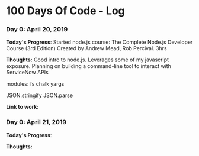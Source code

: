 # 100 Days Of Code - Log

### Day 0: April 20, 2019

**Today's Progress**: Started node.js course: The Complete Node.js Developer Course (3rd Edition)
Created by Andrew Mead, Rob Percival. 3hrs

**Thoughts:** Good intro to node.js. Leverages some of my javascript exposure. Planning on building a command-line tool to interact with ServiceNow APIs

modules:
fs
chalk
yargs

JSON.stringify
JSON.parse

**Link to work:** 

### Day 0: April 21, 2019

**Today's Progress**: 

**Thoughts:** 
